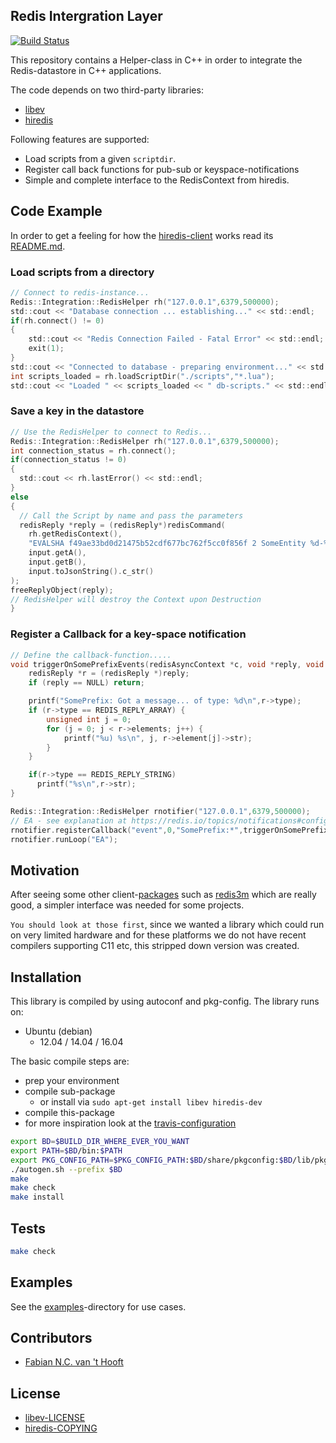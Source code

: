 ## Redis Intergration Layer

[![Build Status](https://travis-ci.org/fnchooft/RedisILayer.svg?branch=master)](https://travis-ci.org/fnchooft/RedisILayer)

This repository contains a Helper-class in C++ in order to integrate the Redis-datastore in C++ applications.

The code depends on two third-party libraries:
 - [libev](http://github/fnchooft/libev)
 - [hiredis](http://github/fnchooft/hiredis)

Following features are supported:
 - Load scripts from a given ```scriptdir```.
 - Register call back functions for pub-sub or keyspace-notifications
 - Simple and complete interface to the RedisContext from hiredis.

## Code Example

In order to get a feeling for how the [hiredis-client](https://raw.githubusercontent.com/redis) works read its [README.md](https://raw.githubusercontent.com/redis/hiredis/master/README.md).

### Load scripts from a directory
```c
// Connect to redis-instance...
Redis::Integration::RedisHelper rh("127.0.0.1",6379,500000);
std::cout << "Database connection ... establishing..." << std::endl;
if(rh.connect() != 0)
{
	std::cout << "Redis Connection Failed - Fatal Error" << std::endl;
	exit(1);
}
std::cout << "Connected to database - preparing environment..." << std::endl;
int scripts_loaded = rh.loadScriptDir("./scripts","*.lua");
std::cout << "Loaded " << scripts_loaded << " db-scripts." << std::endl;

```

### Save a key in the datastore
```c
// Use the RedisHelper to connect to Redis...
Redis::Integration::RedisHelper rh("127.0.0.1",6379,500000);
int connection_status = rh.connect();
if(connection_status != 0)
{
  std::cout << rh.lastError() << std::endl;
}
else
{
  // Call the Script by name and pass the parameters
  redisReply *reply = (redisReply*)redisCommand(
    rh.getRedisContext(),
    "EVALSHA f49ae33bd0d21475b52cdf677bc762f5cc0f856f 2 SomeEntity %d-%d %s",
    input.getA(),
    input.getB(),
    input.toJsonString().c_str()
);
freeReplyObject(reply);
// RedisHelper will destroy the Context upon Destruction
}
```



### Register a Callback for a key-space notification
```c
// Define the callback-function.....
void triggerOnSomePrefixEvents(redisAsyncContext *c, void *reply, void *privdata) {
    redisReply *r = (redisReply *)reply;
    if (reply == NULL) return;

    printf("SomePrefix: Got a message... of type: %d\n",r->type);
    if (r->type == REDIS_REPLY_ARRAY) {
        unsigned int j = 0;
        for (j = 0; j < r->elements; j++) {
            printf("%u) %s\n", j, r->element[j]->str);
        }
    }

    if(r->type == REDIS_REPLY_STRING)
      printf("%s\n",r->str);
}

Redis::Integration::RedisHelper rnotifier("127.0.0.1",6379,500000);
// EA - see explanation at https://redis.io/topics/notifications#configuration
rnotifier.registerCallback("event",0,"SomePrefix:*",triggerOnSomePrefixEvents);
rnotifier.runLoop("EA");
```

## Motivation

After seeing some other client-[packages](https://redis.io/clients) such as [redis3m](https://github.com/luca3m/redis3m) which are really good, a simpler interface was needed for some projects.

``You should look at those first``, since we wanted a library which could run on very limited hardware and for these platforms we do not have recent compilers supporting C11 etc, this stripped down version was created.

## Installation

This library is compiled by using autoconf and pkg-config.
The library runs on:
 - Ubuntu (debian)
   - 12.04 / 14.04 / 16.04

The basic compile steps are:
 - prep your environment
 - compile sub-package
   - or install via ```sudo apt-get install libev hiredis-dev```
 - compile this-package
 - for more inspiration look at the [travis-configuration](.travis.yml)

```bash
export BD=$BUILD_DIR_WHERE_EVER_YOU_WANT
export PATH=$BD/bin:$PATH
export PKG_CONFIG_PATH=$PKG_CONFIG_PATH:$BD/share/pkgconfig:$BD/lib/pkgconfig:
./autogen.sh --prefix $BD
make
make check
make install
```
## Tests
```bash
make check
```

## Examples
See the [examples](examples)-directory for use cases.  

## Contributors
 - [Fabian N.C. van 't Hooft](fnchooft@gmail.com)


## License
 - [libev-LICENSE](https://github.com/enki/libev/blob/master/)
 - [hiredis-COPYING](https://github.com/redis/hiredis/blob/master/COPYING)
